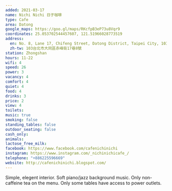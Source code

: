 ```yaml
---
added: 2021-03-17
name: Nichi Nichi 日子咖啡
type: Cafe
area: Datong
google_maps: https://goo.gl/maps/RKcfpB3eP73u8Vqr9
coordinates: 25.053702544457607, 121.51966028773519
address:
  en: No. 8, Lane 17, Chifeng Street, Datong District, Taipei City, 103
  zh-tw: 103台北市大同區赤峰街17巷8號
station: Zhongshan
hours: 11-22
wifi: 4
speed: 26
power: 3
vacancy: 4
comfort: 4
quiet: 4
food: 4
drinks: 3
price: 2
view: 4
toilets: 
music: true
smoking: false
standing_tables: false
outdoor_seating: false
cash_only: 
animals: 
lactose_free_milk: 
facebook: https://www.facebook.com/cafenichinichi
instagram: https://www.instagram.com/_nichinichicafe_/
telephone: "+886225596669"
website: http://cafenichinichi.blogspot.com/
---
```


Simple, elegent interior. Soft piano/jazz background music. Only non-caffeine tea on the menu. Only some tables have access to power outlets.
